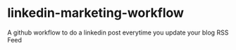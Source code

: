 # linkedin-marketing-workflow
A github workflow to do a linkedin post everytime you update your blog RSS Feed
